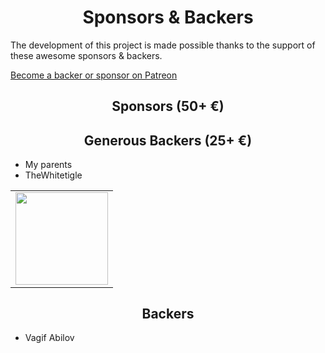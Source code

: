 <h1 align="center">Sponsors & Backers</h1>

The development of this project is made possible thanks to the support of these awesome sponsors & backers.

[Become a backer or sponsor on Patreon](https://www.patreon.com/MangelMaxime)

<h2 align="center">Sponsors (50+ €)</h2>

<!--50 start-->
<!-- <table>
  <tbody>
    <tr>
      <td align="center" valign="middle">
      </td>
    </tr><tr></tr>
  </tbody>
</table> -->
<!--50 end-->

<h2 align="center">Generous Backers (25+ €)</h2>

- My parents
- TheWhitetigle 

<!--25 start-->
<table>
  <tbody>
    <tr>
      <td align="center" valign="middle">
        <a href="https://www.compositional-it.com/">
          <img width="148px" src="https://raw.githubusercontent.com/MangelMaxime/sponsors-logos/main/compositional-it.png">
        </a>
      </td>
    </tr><tr></tr>
  </tbody>
</table>
<!--25 end-->

<h2 align="center">Backers</h2>

<!--10 start-->
- Vagif Abilov
<!--10 end-->
